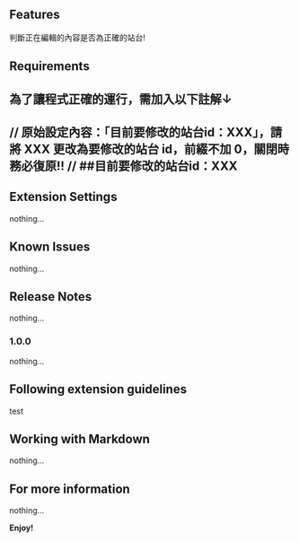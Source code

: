 ## Features

判斷正在編輯的內容是否為正確的站台!

## Requirements

為了讓程式正確的運行，需加入以下註解↓
--------------------------------------------------------------------------------------------------------
// 原始設定內容：「目前要修改的站台id：XXX」，請將 XXX 更改為要修改的站台 id，前綴不加 0，關閉時務必復原!!
// ##目前要修改的站台id：XXX
--------------------------------------------------------------------------------------------------------

## Extension Settings

nothing...

## Known Issues

nothing...

## Release Notes

nothing...

### 1.0.0

nothing...

## Following extension guidelines

test

## Working with Markdown

nothing...

## For more information

nothing...

**Enjoy!**
